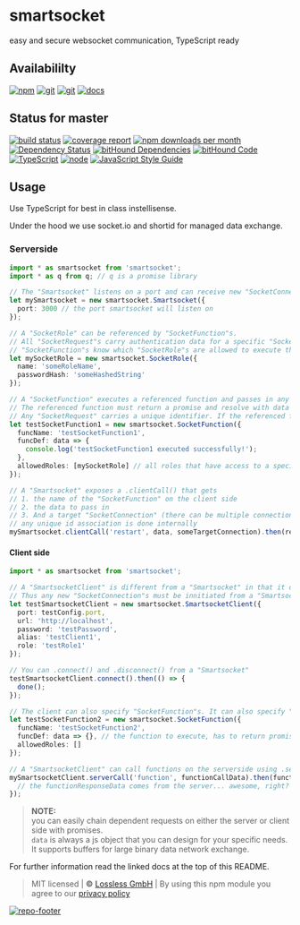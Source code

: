 # smartsocket

easy and secure websocket communication, TypeScript ready

## Availabililty

[![npm](https://pushrocks.gitlab.io/assets/repo-button-npm.svg)](https://www.npmjs.com/package/smartsocket)
[![git](https://pushrocks.gitlab.io/assets/repo-button-git.svg)](https://GitLab.com/pushrocks/smartsocket)
[![git](https://pushrocks.gitlab.io/assets/repo-button-mirror.svg)](https://github.com/pushrocks/smartsocket)
[![docs](https://pushrocks.gitlab.io/assets/repo-button-docs.svg)](https://pushrocks.gitlab.io/smartsocket/)

## Status for master

[![build status](https://GitLab.com/pushrocks/smartsocket/badges/master/build.svg)](https://GitLab.com/pushrocks/smartsocket/commits/master)
[![coverage report](https://GitLab.com/pushrocks/smartsocket/badges/master/coverage.svg)](https://GitLab.com/pushrocks/smartsocket/commits/master)
[![npm downloads per month](https://img.shields.io/npm/dm/smartsocket.svg)](https://www.npmjs.com/package/smartsocket)
[![Dependency Status](https://david-dm.org/pushrocks/smartsocket.svg)](https://david-dm.org/pushrocks/smartsocket)
[![bitHound Dependencies](https://www.bithound.io/github/pushrocks/smartsocket/badges/dependencies.svg)](https://www.bithound.io/github/pushrocks/smartsocket/master/dependencies/npm)
[![bitHound Code](https://www.bithound.io/github/pushrocks/smartsocket/badges/code.svg)](https://www.bithound.io/github/pushrocks/smartsocket)
[![TypeScript](https://img.shields.io/badge/TypeScript-2.x-blue.svg)](https://nodejs.org/dist/latest-v6.x/docs/api/)
[![node](https://img.shields.io/badge/node->=%206.x.x-blue.svg)](https://nodejs.org/dist/latest-v6.x/docs/api/)
[![JavaScript Style Guide](https://img.shields.io/badge/code%20style-standard-brightgreen.svg)](http://standardjs.com/)

## Usage

Use TypeScript for best in class instellisense.

Under the hood we use socket.io and shortid for managed data exchange.

### Serverside

```typescript
import * as smartsocket from 'smartsocket';
import * as q from q; // q is a promise library

// The "Smartsocket" listens on a port and can receive new "SocketConnection" requests.
let mySmartsocket = new smartsocket.Smartsocket({
  port: 3000 // the port smartsocket will listen on
});

// A "SocketRole" can be referenced by "SocketFunction"s.
// All "SocketRequest"s carry authentication data for a specific "SocketRole".
// "SocketFunction"s know which "SocketRole"s are allowed to execute them
let mySocketRole = new smartsocket.SocketRole({
  name: 'someRoleName',
  passwordHash: 'someHashedString'
});

// A "SocketFunction" executes a referenced function and passes in any data of the corresponding "SocketRequest".
// The referenced function must return a promise and resolve with data of type any.
// Any "SocketRequest" carries a unique identifier. If the referenced function's promise resolved any passed on argument will be returned to the requesting party
let testSocketFunction1 = new smartsocket.SocketFunction({
  funcName: 'testSocketFunction1',
  funcDef: data => {
    console.log('testSocketFunction1 executed successfully!');
  },
  allowedRoles: [mySocketRole] // all roles that have access to a specific function
});

// A "Smartsocket" exposes a .clientCall() that gets
// 1. the name of the "SocketFunction" on the client side
// 2. the data to pass in
// 3. And a target "SocketConnection" (there can be multiple connections at once)
// any unique id association is done internally
mySmartsocket.clientCall('restart', data, someTargetConnection).then(responseData => {});
```

#### Client side

```typescript
import * as smartsocket from 'smartsocket';

// A "SmartsocketClient" is different from a "Smartsocket" in that it doesn't expose any public address.
// Thus any new "SocketConnection"s must be innitiated from a "SmartsocketClient".
let testSmartsocketClient = new smartsocket.SmartsocketClient({
  port: testConfig.port,
  url: 'http://localhost',
  password: 'testPassword',
  alias: 'testClient1',
  role: 'testRole1'
});

// You can .connect() and .disconnect() from a "Smartsocket"
testSmartsocketClient.connect().then(() => {
  done();
});

// The client can also specify "SocketFunction"s. It can also specify "SocketRole"s in case a client connects to multiple servers at once
let testSocketFunction2 = new smartsocket.SocketFunction({
  funcName: 'testSocketFunction2',
  funcDef: data => {}, // the function to execute, has to return promise
  allowedRoles: []
});

// A "SmartsocketClient" can call functions on the serverside using .serverCall() analog to the "Smartsocket"'s .clientCall method.
mySmartsocketClient.serverCall('function', functionCallData).then(functionResponseData => {
  // the functionResponseData comes from the server... awesome, right?
});
```

> **NOTE:**  
> you can easily chain dependent requests on either the server or client side with promises.  
> `data` is always a js object that you can design for your specific needs.  
> It supports buffers for large binary data network exchange.

For further information read the linked docs at the top of this README.

> MIT licensed | **&copy;** [Lossless GmbH](https://lossless.gmbh)
> | By using this npm module you agree to our [privacy policy](https://lossless.gmbH/privacy.html)

[![repo-footer](https://pushrocks.gitlab.io/assets/repo-footer.svg)](https://push.rocks)
